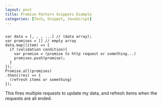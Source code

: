 ```yaml
---
layout: post
title: Promise Pattern Snippets Example
categories: [Tech, Snippet, JavaScript]
---
```


<pre><code>
var data = [, , , ...] // (data array);
var promises = [] // empty array
data.map((item) => {
  if (validation condition){
    var promise = (promise to http request or something...)
    promises.push(promise);
  }
});
Promise.all(promises)
.then((res) => {
  (refresh items or something)
});
</code></pre>

This fires multiple requests to update my data, and refresh items when the requests are all ended.
